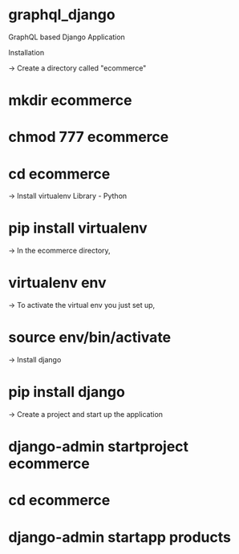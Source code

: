 # graphql_django
GraphQL based Django Application

Installation

-> Create a directory called "ecommerce"
# mkdir ecommerce
# chmod 777 ecommerce
# cd ecommerce

-> Install virtualenv Library - Python
# pip install virtualenv

-> In the ecommerce directory,
# virtualenv env

-> To activate the virtual env you just set up, 
# source env/bin/activate

-> Install django
# pip install django

-> Create a project and start up the application
# django-admin startproject ecommerce
# cd ecommerce
# django-admin startapp products
